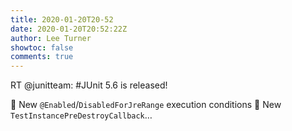 ```yaml
---
title: 2020-01-20T20-52
date: 2020-01-20T20:52:22Z
author: Lee Turner
showtoc: false
comments: true
---
```


RT @junitteam: #JUnit 5.6 is released!

🌟 New `@Enabled`/`DisabledForJreRange` execution conditions
🧹 New `TestInstancePreDestroyCallback`…

